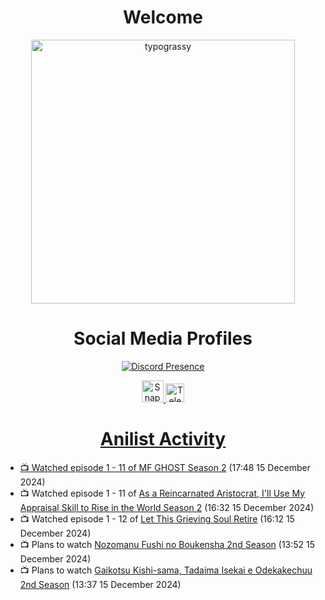 <div align="center">

# Welcome
<a href="https://github.com/kawarimidoll/typograssy">
    <img alt="typograssy" src="https://typograssy.deno.dev/api?text=%E3%82%88%E3%81%86%E3%81%93%E3%81%9D%E3%81%BF%E3%81%AA%E3%81%95%E3%82%93%20-%20Sheby--&&l0=none&l1=82d9d0&l2=027353&l3=038c4c&l4=01402e&bg=none&frame=none&speed=100&comment=" width="421.99">
</a>

</div>

<div align="center">

# Social Media Profiles

[![Discord Presence](https://lanyard.cnrad.dev/api/612532963938271232)](https://discord.com/users/612532963938271232)


<a href="https://www.snapchat.com/add/a.sheby" title="Snapchat Profile">
    <img src="https://www.freepnglogos.com/uploads/snapchat-logo-png-0.png" width="35" alt="Snapchat Logo" />


<a href="https://t.me/ASheby" title="Telegram Profile">
    <img src="https://www.freepnglogos.com/uploads/telegram-logo-png-0.png" width="30" alt="Telegram Logo" />


</div>

<div align="center">

# Anilist Activity

</div>

<!-- ANILIST_ACTIVITY:start -->

-   📺 Watched episode 1 - 11 of [MF GHOST Season 2](https://anilist.co/anime/171642) (17:48 15 December 2024)
-   📺 Watched episode 1 - 11 of [As a Reincarnated Aristocrat, I'll Use My Appraisal Skill to Rise in the World Season 2](https://anilist.co/anime/178434) (16:32 15 December 2024)
-   📺 Watched episode 1 - 12 of [Let This Grieving Soul Retire](https://anilist.co/anime/175019) (16:12 15 December 2024)
-   📺 Plans to watch [Nozomanu Fushi no Boukensha 2nd Season](https://anilist.co/anime/185543) (13:52 15 December 2024)
-   📺 Plans to watch [Gaikotsu Kishi-sama, Tadaima Isekai e Odekakechuu 2nd Season](https://anilist.co/anime/185542) (13:37 15 December 2024)

<!-- ANILIST_ACTIVITY:end -->
